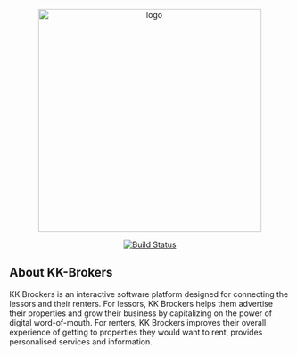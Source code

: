 
<p align="center"><a href="https://ibb.co/Yy7dSwP"><img src="https://i.ibb.co/0Fj9Lvm/logo.png" alt="logo" border="0" width="400"></a></p>

<p align="center">
<a href="https://travis-ci.com/0-Risk/kk-brokers-api"><img src="https://travis-ci.com/0-Risk/kk-brokers-api.svg?branch=dev" alt="Build Status" ></a>
</p>

## About KK-Brokers

KK Brockers is an interactive software platform designed for connecting the lessors and their renters. For lessors, KK Brockers helps them advertise their properties and grow their business by capitalizing on the power of digital word-of-mouth. For renters, KK Brockers improves their overall experience of getting to properties they would want to rent, provides personalised services and information.


